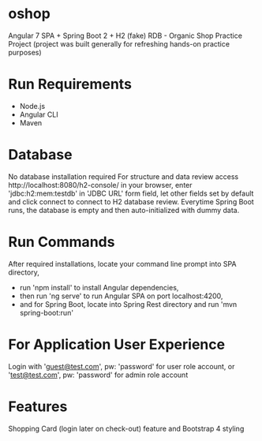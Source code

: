 # oshop
Angular 7 SPA + Spring Boot 2 + H2 (fake) RDB - Organic Shop Practice Project
(project was built generally for refreshing hands-on practice purposes)

# Run Requirements
- Node.js
- Angular CLI
- Maven

# Database
No database installation required For structure and data review access http://localhost:8080/h2-console/ in your browser, enter 'jdbc:h2:mem:testdb' in 'JDBC URL' form field, let other fields set by default and click connect to connect to H2 database review. Everytime Spring Boot runs, the database is empty and then auto-initialized with dummy data.

# Run Commands
After required installations, locate your command line prompt into SPA directory,
- run 'npm install' to install Angular dependencies,
- then run 'ng serve' to run Angular SPA on port localhost:4200,
- and for Spring Boot, locate into Spring Rest directory and run 'mvn spring-boot:run'

# For Application User Experience
Login with 'guest@test.com', pw: 'password' for user role account, or 'test@test.com', pw: 'password' for admin role account

# Features
Shopping Card (login later on check-out) feature and Bootstrap 4 styling
